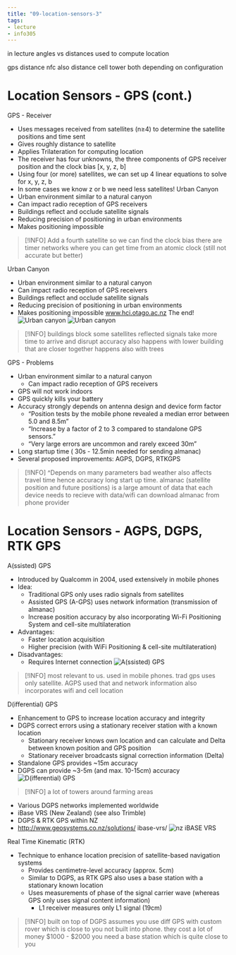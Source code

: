 ```yaml
---
title: "09-location-sensors-3"
tags: 
- lecture
- info305
---
```


in lecture angles vs distances used to compute location

gps distance
nfc also distance
cell tower both depending on configuration

# Location Sensors - GPS (cont.)

GPS - Receiver 
- Uses messages received from satellites (n≥4) to determine the satellite positions and time sent 
- Gives roughly distance to satellite 
- Applies Trilateration for computing location 
- The receiver has four unknowns, the three components of GPS receiver position and the clock bias [x, y, z, b] 
- Using four (or more) satellites, we can set up 4 linear equations to solve for x, y, z, b 
- In some cases we know z or b we need less satellites! Urban Canyon 
- Urban environment similar to a natural canyon 
- Can impact radio reception of GPS receivers 
- Buildings reflect and occlude satellite signals 
- Reducing precision of positioning in urban environments 
- Makes positioning impossible 
> [!INFO] Add a fourth satellite so we can find the clock bias
> there are timer networks where you can get time from an atomic clock (still not accurate but better)

Urban Canyon 
- Urban environment similar to a natural canyon 
- Can impact radio reception of GPS receivers 
- Buildings reflect and occlude satellite signals 
- Reducing precision of positioning in urban environments 
- Makes positioning impossible www.hci.otago.ac.nz The end!
![Urban canyon](https://i.imgur.com/WgWREXs.png)
![Urban canyon](https://i.imgur.com/1aKMSLg.png)
> [!INFO] buildings block some satellites
> reflected signals take more time to arrive and disrupt accuracy
> also happens with lower building that are closer together
> happens also with trees


GPS - Problems 
- Urban environment similar to a natural canyon 
	- Can impact radio reception of GPS receivers 
- GPS will not work indoors 
- GPS quickly kills your battery 
- Accuracy strongly depends on antenna design and device form factor 
	- “Position tests by the mobile phone revealed a median error between 5.0 and 8.5m” 
	- “Increase by a factor of 2 to 3 compared to standalone GPS sensors.” 
	- “Very large errors are uncommon and rarely exceed 30m”
- Long startup time ( 30s - 12.5min needed for sending almanac) 
- Several proposed improvements: AGPS, DGPS, RTKGPS
> [!INFO] ^Depends on many parameters 
> bad weather also affects travel time hence accuracy
> long start up time. almanac (satellite position and future positions) is a large amount of data that each device needs to recieve 
> with data/wifi can download almanac from phone provider

# Location Sensors - AGPS, DGPS, RTK GPS

A(ssisted) GPS 
- Introduced by Qualcomm in 2004, used extensively in mobile phones 
- Idea: 
	- Traditional GPS only uses radio signals from satellites 
	- Assisted GPS (A-GPS) uses network information (transmission of almanac) 
	- Increase position accuracy by also incorporating Wi-Fi Positioning System and cell-site multilateration 
- Advantages: 
	- Faster location acquisition 
	- Higher precision (with WiFi Positioning & cell-site multilateration) 
- Disadvantages: 
	- Requires Internet connection
![A(ssisted) GPS](https://i.imgur.com/u7iLeWG.png)
> [!INFO] most relevant to us. used in mobile phones. trad gps uses only satellite. AGPS used that and network information 
> also incorporates wifi and cell location

D(ifferential) GPS
- Enhancement to GPS to increase location accuracy and integrity 
- DGPS correct errors using a stationary receiver station with a known location 
	- Stationary receiver knows own location and can calculate and Delta between known position and GPS position 
	- Stationary receiver broadcasts signal correction information (Delta) 
- Standalone GPS provides ~15m accuracy 
- DGPS can provide ~3-5m (and max. 10-15cm) accuracy
![D(ifferential) GPS](https://i.imgur.com/WCH4dJk.png)
> [!INFO] a lot of towers around farming areas

- Various DGPS networks implemented worldwide 
- iBase VRS (New Zealand) (see also Trimble) 
- DGPS & RTK GPS within NZ 
- http://www.geosystems.co.nz/solutions/ ibase-vrs/
![nz iBASE VRS](https://i.imgur.com/0yv7rWC.png)

Real Time Kinematic (RTK) 
- Technique to enhance location precision of satellite-based navigation systems 
	- Provides centimetre-level accuracy (approx. 5cm) 
	- Similar to DGPS, as RTK GPS also uses a base station with a stationary known location 
	- Uses measurements of phase of the signal carrier wave (whereas GPS only uses signal content information) 
		- L1 receiver measures only L1 signal (19cm)
> [!INFO] built on top of DGPS
> assumes you use diff GPS with custom rover which is close to you 
> not built into phone.
> they cost a lot of money $1000 - $2000
> you need a base station which is quite close to you


